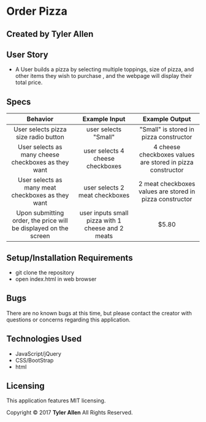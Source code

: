 # Order Pizza

## Created by Tyler Allen


## User Story

*  A User builds a pizza by selecting multiple toppings, size of pizza, and other items they wish to purchase , and the webpage will display their total price.


## Specs

| Behavior | Example Input | Example Output |
|:-------------:|:-------------:|:-------------:|
| User selects pizza size radio button | user selects "Small" | "Small" is stored in pizza constructor |
| User selects as many cheese checkboxes as they want | user selects 4 cheese checkboxes | 4 cheese checkboxes values are stored in pizza constructor |
| User selects as many meat checkboxes as they want | user selects 2 meat checkboxes | 2 meat checkboxes values are stored in pizza constructor |
| Upon submitting order, the price will be displayed on the screen | user inputs small pizza with 1 cheese and 2 meats | $5.80 |



## Setup/Installation Requirements

  * git clone the repository
  * open index.html in web browser


## Bugs
There are no known bugs at this time, but please contact the creator with questions or concerns regarding this application.


## Technologies Used

  * JavaScript/jQuery
  * CSS/BootStrap
  * html


## Licensing
This application features MIT licensing.

Copyright &copy; 2017 **Tyler Allen** All Rights Reserved.
